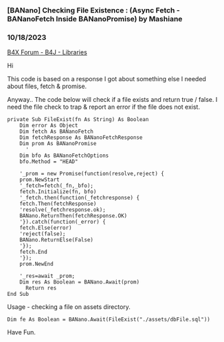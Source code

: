 ### [BANano] Checking File Existence : (Async Fetch - BANanoFetch Inside BANanoPromise) by Mashiane
### 10/18/2023
[B4X Forum - B4J - Libraries](https://www.b4x.com/android/forum/threads/155731/)

Hi  
  
This code is based on a response I got about something else I needed about files, fetch & promise.  
  
Anyway.. The code below will check if a file exists and return true / false. I need the file check to trap & report an error if the file does not exist.  
  

```B4X
private Sub FileExist(fn As String) As Boolean  
    Dim error As Object  
    Dim fetch As BANanoFetch  
    Dim fetchResponse As BANanoFetchResponse  
    Dim prom As BANanoPromise  
      '  
    Dim bfo As BANanoFetchOptions  
    bfo.Method = "HEAD"  
      
    '_prom = new Promise(function(resolve,reject) {  
    prom.NewStart  
    '_fetch=fetch(_fn,_bfo);  
    fetch.Initialize(fn, bfo)  
    '_fetch.then(function(_fetchresponse) {  
    fetch.Then(fetchResponse)  
    'resolve(_fetchresponse.ok);  
    BANano.ReturnThen(fetchResponse.OK)  
    '}).catch(function(_error) {  
    fetch.Else(error)  
    'reject(false);  
    BANano.ReturnElse(False)  
    '});  
    fetch.End  
    '});  
    prom.NewEnd  
        
    '_res=await _prom;  
    Dim res As Boolean = BANano.Await(prom)  
      Return res  
End Sub
```

  
  
Usage - checking a file on assets directory.  
  

```B4X
Dim fe As Boolean = BANano.Await(FileExist("./assets/dbFile.sql"))
```

  
  
Have Fun.